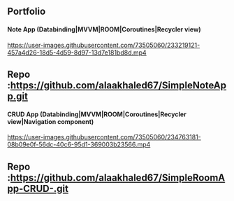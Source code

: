 ## Portfolio

#### Note App (Databinding|MVVM|ROOM|Coroutines|Recycler view)

https://user-images.githubusercontent.com/73505060/233219121-457a4d26-18d5-4d59-8d97-13d7e181bd8d.mp4

Repo :https://github.com/alaakhaled67/SimpleNoteApp.git
----
#### CRUD App (Databinding|MVVM|ROOM|Coroutines|Recycler view|Navigation component)

https://user-images.githubusercontent.com/73505060/234763181-08b09e0f-56dc-40c6-95d1-369003b23566.mp4

Repo :https://github.com/alaakhaled67/SimpleRoomApp-CRUD-.git
----
